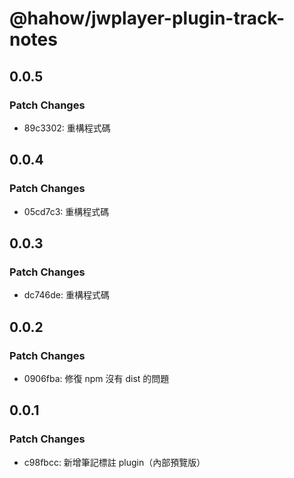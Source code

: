 # @hahow/jwplayer-plugin-track-notes

## 0.0.5

### Patch Changes

- 89c3302: 重構程式碼

## 0.0.4

### Patch Changes

- 05cd7c3: 重構程式碼

## 0.0.3

### Patch Changes

- dc746de: 重構程式碼

## 0.0.2

### Patch Changes

- 0906fba: 修復 npm 沒有 dist 的問題

## 0.0.1

### Patch Changes

- c98fbcc: 新增筆記標註 plugin（內部預覽版）
